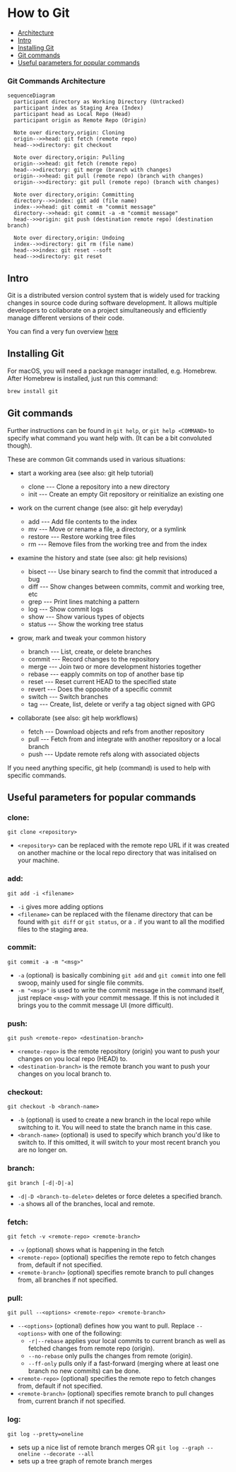# How to Git

- [Architecture](#git-commands-architecture)
- [Intro](#intro)
- [Installing Git](#installing-git)
- [Git commands](#git-commands)
- [Useful parameters for popular commands](#useful-parameters-for-popular-commands)

### Git Commands Architecture

```mermaid
sequenceDiagram
  participant directory as Working Directory (Untracked)
  participant index as Staging Area (Index)
  participant head as Local Repo (Head)
  participant origin as Remote Repo (Origin)

  Note over directory,origin: Cloning
  origin-->>head: git fetch (remote repo)
  head-->>directory: git checkout

  Note over directory,origin: Pulling
  origin-->>head: git fetch (remote repo)
  head-->>directory: git merge (branch with changes)
  origin-->>head: git pull (remote repo) (branch with changes)
  origin-->>directory: git pull (remote repo) (branch with changes)

  Note over directory,origin: Committing
  directory-->>index: git add (file name)
  index-->>head: git commit -m "commit message"
  directory-->>head: git commit -a -m "commit message"
  head-->>origin: git push (destination remote repo) (destination branch)

  Note over directory,origin: Undoing
  index-->>directory: git rm (file name)
  head-->>index: git reset --soft
  head-->>directory: git reset
```

## Intro

Git is a distributed version control system that is widely used for tracking changes in source code during software development. It allows multiple developers to collaborate on a project simultaneously and efficiently manage different versions of their code.

You can find a very fun overview [here](https://rogerdudler.github.io/git-guide/)

## Installing Git

For macOS, you will need a package manager installed, e.g. Homebrew.
After Homebrew is installed, just run this command:

```bash
brew install git
```

## Git commands

Further instructions can be found in `git help`, or `git help <COMMAND>` to specify what command you want help with.
(It can be a bit convoluted though).

These are common Git commands used in various situations:

- start a working area (see also: git help tutorial)

  - clone --- Clone a repository into a new directory
  - init --- Create an empty Git repository or reinitialize an existing one

- work on the current change (see also: git help everyday)

  - add --- Add file contents to the index
  - mv --- Move or rename a file, a directory, or a symlink
  - restore --- Restore working tree files
  - rm --- Remove files from the working tree and from the index

- examine the history and state (see also: git help revisions)

  - bisect --- Use binary search to find the commit that introduced a bug
  - diff --- Show changes between commits, commit and working tree, etc
  - grep --- Print lines matching a pattern
  - log --- Show commit logs
  - show --- Show various types of objects
  - status --- Show the working tree status

- grow, mark and tweak your common history

  - branch --- List, create, or delete branches
  - commit --- Record changes to the repository
  - merge --- Join two or more development histories together
  - rebase --- eapply commits on top of another base tip
  - reset --- Reset current HEAD to the specified state
  - revert --- Does the opposite of a specific commit
  - switch --- Switch branches
  - tag --- Create, list, delete or verify a tag object signed with GPG

- collaborate (see also: git help workflows)

  - fetch --- Download objects and refs from another repository
  - pull --- Fetch from and integrate with another repository or a local branch
  - push --- Update remote refs along with associated objects

If you need anything specific, git help (command) is used to help with specific commands.

## Useful parameters for popular commands

### clone:

`git clone <repository>`

- `<repository>` can be replaced with the remote repo URL if it was created on another machine or the local repo directory that was initalised on your machine.

### add:

`git add -i <filename>`

- `-i` gives more adding options
- `<filename>` can be replaced with the filename directory that can be found with `git diff` or `git status`, or a `.` if you want to all the modified files to the staging area.

### commit:

`git commit -a -m "<msg>"`

- `-a` (optional) is basically combining `git add` and `git commit` into one fell swoop, mainly used for single file commits.
- `-m "<msg>"` is used to write the commit message in the command itself, just replace `<msg>` with your commit message. If this is not included it brings you to the commit message UI (more difficult).

### push:

`git push <remote-repo> <destination-branch>`

- `<remote-repo>` is the remote repository (origin) you want to push your changes on you local repo (HEAD) to.
- `<destination-branch>` is the remote branch you want to push your changes on you local branch to.

### checkout:

`git checkout -b <branch-name>`

- `-b` (optional) is used to create a new branch in the local repo while switching to it. You will need to state the branch name in this case.
- `<branch-name>` (optional) is used to specify which branch you'd like to switch to. If this omitted, it will switch to your most recent branch you are no longer on.

### branch:

`git branch [-d|-D|-a]`

- `-d|-D <branch-to-delete>` deletes or force deletes a specified branch.
- `-a` shows all of the branches, local and remote.

### fetch:

`git fetch -v <remote-repo> <remote-branch>`

- `-v` (optional) shows what is happening in the fetch
- `<remote-repo>` (optional) specifies the remote repo to fetch changes from, default if not specified.
- `<remote-branch>` (optional) specifies remote branch to pull changes from, all branches if not specified.

### pull:

`git pull --<options> <remote-repo> <remote-branch>`

- `--<options>` (optional) defines how you want to pull. Replace `--<options>` with one of the following:
  - `-r|--rebase` applies your local commits to current branch as well as fetched changes from remote repo (origin).
  - `--no-rebase` only pulls the changes from remote (origin).
  - `--ff-only` pulls only if a fast-forward (merging where at least one branch no new commits) can be done.
- `<remote-repo>` (optional) specifies the remote repo to fetch changes from, default if not specified.
- `<remote-branch>` (optional) specifies remote branch to pull changes from, current branch if not specified.

### log:

`git log --pretty=oneline`
- sets up a nice list of remote branch merges
OR
`git log --graph --oneline --decorate --all`
- sets up a tree graph of remote branch merges
